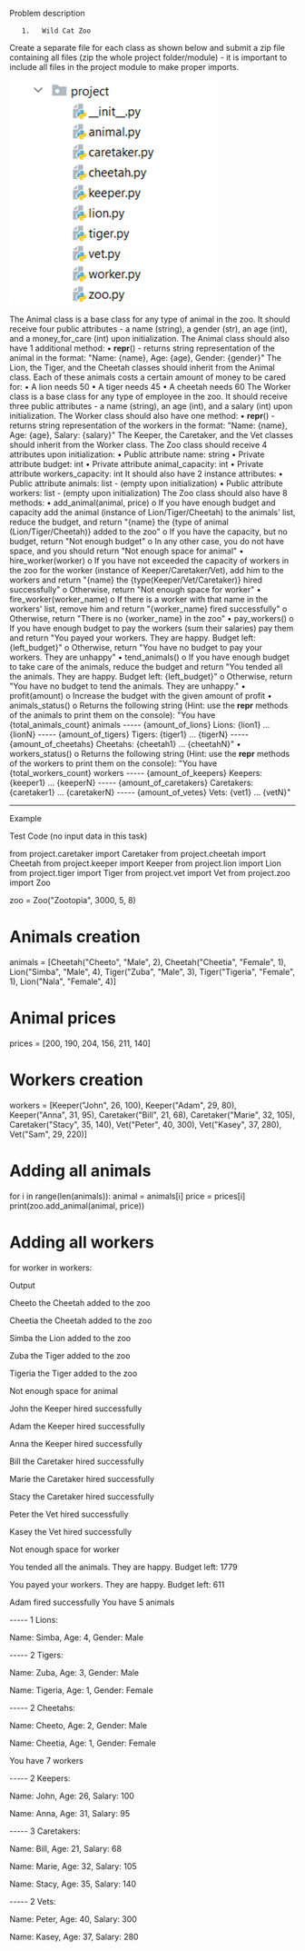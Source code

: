 Problem description

       1.	Wild Cat Zoo

Create a separate file for each class as shown below and submit a zip file containing
all files (zip the whole project folder/module) - it is important to include all files 
in the project module to make proper imports.

![img.png](img.png)

The Animal class is a base class for any type of animal in the zoo. 
It should receive four public attributes - a name (string), a gender (str), 
an age (int), and a money_for_care (int) upon initialization.
The Animal class should also have 1 additional method:
•	__repr__() - returns string representation of the animal in the format: 
"Name: {name}, Age: {age}, Gender: {gender}"
The Lion, the Tiger, and the Cheetah classes should inherit from the Animal class.
Each of these animals costs a certain amount of money to be cared for:
•	A lion needs 50
•	A tiger needs 45
•	A cheetah needs 60
The Worker class is a base class for any type of employee in the zoo. It should receive three public attributes - a name (string), an age (int), and a salary (int) upon initialization.
The Worker class should also have one method:
•	__repr__() - returns string representation of the workers in the format: "Name: {name}, Age: {age}, Salary: {salary}"
The Keeper, the Caretaker, and the Vet classes should inherit from the Worker class.
The Zoo class should receive 4 attributes upon initialization:
•	Public attribute name: string
•	Private attribute budget: int
•	Private attribute animal_capacity: int
•	Private attribute workers_capacity: int
It should also have 2 instance attributes:
•	Public attribute animals: list - (empty upon initialization)
•	Public attribute workers: list - (empty upon initialization)
The Zoo class should also have 8 methods:
•	add_animal(animal, price)
o	If you have enough budget and capacity add the animal (instance of Lion/Tiger/Cheetah) 
to the animals' list, reduce the budget, and return "{name} the {type of animal 
(Lion/Tiger/Cheetah)} added to the zoo"
o	If you have the capacity, but no budget, return "Not enough budget"
o	In any other case, you do not have space, and you should return "Not enough space for animal"
•	hire_worker(worker)
o	If you have not exceeded the capacity of workers in the zoo for the worker 
(instance of Keeper/Caretaker/Vet), add him to the workers and return "{name} the {type(Keeper/Vet/Caretaker)} hired successfully"
o	Otherwise, return "Not enough space for worker"
•	fire_worker(worker_name)
o	If there is a worker with that name in the workers' list, remove him and
return "{worker_name} fired successfully"
o	Otherwise, return "There is no {worker_name} in the zoo"
•	pay_workers()
o	If you have enough budget to pay the workers (sum their salaries) pay them 
and return "You payed your workers. They are happy. Budget left: {left_budget}"
o	Otherwise, return "You have no budget to pay your workers. They are unhappy"
•	tend_animals()
o	If you have enough budget to take care of the animals, reduce the budget and return 
"You tended all the animals. They are happy. Budget left: {left_budget}"
o	Otherwise, return "You have no budget to tend the animals. They are unhappy."
•	profit(amount)
o	Increase the budget with the given amount of profit
•	animals_status()
o	Returns the following string (Hint: use the __repr__ methods of the animals to print them on the console):
"You have {total_animals_count} animals
----- {amount_of_lions} Lions:
{lion1}
…
{lionN}
----- {amount_of_tigers} Tigers:
{tiger1}
…
{tigerN}
----- {amount_of_cheetahs} Cheetahs:
{cheetah1}
…
{cheetahN}"
•	workers_status()
o	Returns the following string (Hint: use the __repr__ methods of the
workers to print them on the console):
"You have {total_workers_count} workers
----- {amount_of_keepers} Keepers:
{keeper1}
…
{keeperN}
----- {amount_of_caretakers} Caretakers:
{caretaker1}
…
{caretakerN}
----- {amount_of_vetes} Vets:
{vet1}
…
{vetN}"

_______________________________________________
Example

Test Code	(no input data in this task)

 from project.caretaker import Caretaker
from project.cheetah import Cheetah
from project.keeper import Keeper
from project.lion import Lion
from project.tiger import Tiger
from project.vet import Vet
from project.zoo import Zoo


zoo = Zoo("Zootopia", 3000, 5, 8)

# Animals creation
animals = [Cheetah("Cheeto", "Male", 2), Cheetah("Cheetia", "Female", 1), Lion("Simba", "Male", 4), Tiger("Zuba", "Male", 3), Tiger("Tigeria", "Female", 1), Lion("Nala", "Female", 4)]

# Animal prices
prices = [200, 190, 204, 156, 211, 140]

# Workers creation
workers = [Keeper("John", 26, 100), Keeper("Adam", 29, 80), Keeper("Anna", 31, 95), Caretaker("Bill", 21, 68), Caretaker("Marie", 32, 105), Caretaker("Stacy", 35, 140), Vet("Peter", 40, 300), Vet("Kasey", 37, 280), Vet("Sam", 29, 220)]

# Adding all animals
for i in range(len(animals)):
    animal = animals[i]
    price = prices[i]
    print(zoo.add_animal(animal, price))

# Adding all workers
for worker in workers:



Output

Cheeto the Cheetah added to the zoo

Cheetia the Cheetah added to the zoo

Simba the Lion added to the zoo

Zuba the Tiger added to the zoo

Tigeria the Tiger added to the zoo

Not enough space for animal

John the Keeper hired successfully

Adam the Keeper hired successfully

Anna the Keeper hired successfully

Bill the Caretaker hired successfully

Marie the Caretaker hired successfully

Stacy the Caretaker hired successfully

Peter the Vet hired successfully

Kasey the Vet hired successfully

Not enough space for worker

You tended all the animals. They are happy. Budget left: 1779

You payed your workers. They are happy. Budget left: 611

Adam fired successfully
You have 5 animals

----- 1 Lions:

Name: Simba, Age: 4, Gender: Male

----- 2 Tigers:

Name: Zuba, Age: 3, Gender: Male

Name: Tigeria, Age: 1, Gender: Female

----- 2 Cheetahs:

Name: Cheeto, Age: 2, Gender: Male

Name: Cheetia, Age: 1, Gender: Female

You have 7 workers

----- 2 Keepers:

Name: John, Age: 26, Salary: 100

Name: Anna, Age: 31, Salary: 95

----- 3 Caretakers:

Name: Bill, Age: 21, Salary: 68

Name: Marie, Age: 32, Salary: 105

Name: Stacy, Age: 35, Salary: 140

----- 2 Vets:

Name: Peter, Age: 40, Salary: 300

Name: Kasey, Age: 37, Salary: 280

